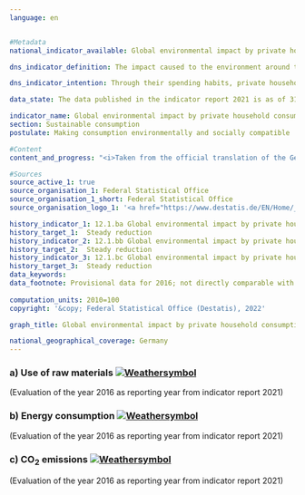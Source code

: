 ```yaml
---
language: en    


#Metadata    
national_indicator_available: Global environmental impact by private household consumption    

dns_indicator_definition: The impact caused to the environment around the world by private household consumption is shown here by three indicators. They are domestic and foreign energy consumption, emissions of carbon dioxide (CO<sub>2</sub>) and the use of raw materials in connection with the production and use of all goods destined for the consumption of private households in Germany.    

dns_indicator_intention: Through their spending habits, private households are responsible for a significant proportion of an economy’s consumption of resources. That consumption occurs not only within the country in question but also indirectly includes the consumption which is involved in the production of imported goods. The indicator therefore provides information about the impact being done to the environment on a global scale as a result of private household consumption. Reducing energy consumption, for example, will conserve resources both domestically and abroad and prevent environmentally harmful carbon dioxide emissions. The intention of the German Government is to continuously cut the environmental impact that occurs in connection with private household consumption in all three areas.    

data_state: The data published in the indicator report 2021 is as of 31.12.2020. The data shown on the DNS-Online-Platform is updated regularly, so that more current data may be available online than published in the indicator report 2021.    

indicator_name: Global environmental impact by private household consumption    
section: Sustainable consumption    
postulate: Making consumption environmentally and socially compatible    

#Content    
content_and_progress: "<i>Taken from the official translation of the German Sustainable Development Strategy</i><br><br>The spending habits of private households affect the environment in various ways. This indicator reflects three of the factors behind this impact, namely energy, CO<sub>2</sub> emissions and the use of raw materials. The relevant data are collected  in the environmental economic accounts of a range of governmental and non-governmental sources.<br><br>Resources may be consumed by households directly or indirectly. Direct consumption might be the use of gas for heating, fuel for transport or food to eat. Resources are also tied up or consumed at every stage of the process of manufacturing and transporting consumer goods both within Germany and abroad. All of that counts as indirect consumption by German private households when they buy and use those goods. Both types of consumption are included in the present indicator, the environmental impact represented in terms of energy, raw materials and CO<sub>2</sub>.<br><br>The use of raw materials, energy consumption and CO<sub>2</sub> emissions are closely interconnected. To use coal, oil and gas – material resources – in power plants and boilers to produce electricity and heat is simultaneously to consume energy. As a rule, the burning of fuels also results in the emission of CO<sub>2</sub>.<br><br>However, the use of raw materials is not restricted to fuels. This is clear from the time series in the graph: while the data for energy consumption and emissions follow a fluctuating but generally downwards trend, the change in the use of raw materials is less marked. That factor is made up both of abiotic resources, which include other mineral resources like sand and salts as well as fuels, and of renewable resources like the products of farming and forestry. While the use of abiotic resources is steadily shrinking, there are greater fluctuations in the area of agricultural products. This resulted in a slight overall reduction of 3% between 2010 and 2016.<br><br>In contrast, energy consumption went down by 6% during the same period. Energy loss incurred during the generation of electricity and district heat for consumption by private households is counted as indirect consumption. Energy consumption can be split according to the different fields in which it occurs, namely home life, transport, food, other products and services. At around 3,402 petajoules in total, home life accounted for the largest proportion, 36% of private household consumption, in 2016.<br><br>A similar trend can be seen in CO<sub>2</sub> emissions. The vast majority of emissions are generated indirectly, during the manufacturing process of consumer goods in Germany and abroad, rather than during the actual consumption of the goods. The total CO<sub>2</sub> emissions caused by private household consumption in 2016 amounted to 667 million tonnes. The ratio of direct to indirect emissions was around 1:2. Between 2010 and 2016, direct CO<sub>2</sub> emissions fell by 6%, while the emissions footprint of consumer goods fell by 1%. The last five years, on the other hand, show no reduction but a slight increase in emissions.<br><br>This indicator can be usefully cross-referenced with indicator 8.1 on raw material input productivity."    

#Sources    
source_active_1: true
source_organisation_1: Federal Statistical Office
source_organisation_1_short: Federal Statistical Office
source_organisation_logo_1: '<a href="https://www.destatis.de/EN/Home/_node.html"><img src="https://g205sdgs.github.io/sdg-indicators/public/LogosEn/destatis.png" alt=" Federal Statistical Office" title="Click here to visit the homepage of the organization" style="border: transparent"/></a>'    

history_indicator_1: 12.1.ba Global environmental impact by private household consumption – use of raw materials                    
history_target_1:  Steady reduction
history_indicator_2: 12.1.bb Global environmental impact by private household consumption – energy consumption                    
history_target_2:  Steady reduction
history_indicator_3: 12.1.bc Global environmental impact by private household consumption – CO<sub>2</sub> emissions                    
history_target_3:  Steady reduction    
data_keywords:    
data_footnote: Provisional data for 2016; not directly comparable with previous years due to methodological changes. Data based on a special evaluation.    
    
computation_units: 2010=100    
copyright: '&copy; Federal Statistical Office (Destatis), 2022'    

graph_title: Global environmental impact by private household consumption    

national_geographical_coverage: Germany    
---    
```

<div>
  <div class="my-header">
    <h3>a) Use of raw materials
      <a href="https://sustainabledevelopment-deutschland.github.io/en/status/"><img src="https://g205sdgs.github.io/sdg-indicators/public/Wettersymbole/Sonne.png" title="The indicator is 'on track' and is expected to meet or is already meeting the target if development continues." alt="Weathersymbol" />
      </a>
    </h3>
  </div>
  <div class="my-header-note">
    <span> (Evaluation of the year 2016 as reporting year from indicator report 2021)</span>
  </div>
</div>
<div>
  <div class="my-header">
    <h3>b) Energy consumption
      <a href="https://sustainabledevelopment-deutschland.github.io/en/status/"><img src="https://g205sdgs.github.io/sdg-indicators/public/Wettersymbole/Leicht bewölkt.png" title="The indicator is 'on track', but the trend must improve or the target will not be met." alt="Weathersymbol" />
      </a>
    </h3>
  </div>
  <div class="my-header-note">
    <span> (Evaluation of the year 2016 as reporting year from indicator report 2021)</span>
  </div>
</div>
<div>
  <div class="my-header">
    <h3>c) CO<sub>2</sub> emissions
      <a href="https://sustainabledevelopment-deutschland.github.io/en/status/"><img src="https://g205sdgs.github.io/sdg-indicators/public/Wettersymbole/Blitz.png" title="The indicator is 'off track' and does not develop in the desired direction." alt="Weathersymbol" />
      </a>
    </h3>
  </div>
  <div class="my-header-note">
    <span> (Evaluation of the year 2016 as reporting year from indicator report 2021)</span>
  </div>
</div>